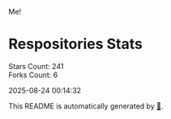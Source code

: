 Me!

# Respositories Stats
Stars Count: 241  
Forks Count: 6

2025-08-24 00:14:32  

This README is automatically generated by [🐰](https://github.com/rnitta/rnitta).
